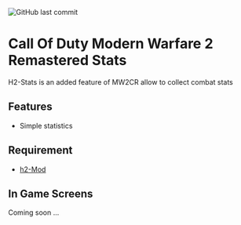 ![GitHub last commit](https://img.shields.io/github/last-commit/Martos/h2-stats)
# Call Of Duty Modern Warfare 2 Remastered Stats

H2-Stats is an added feature of MW2CR allow to collect combat stats

## Features

- Simple statistics

## Requirement

* [h2-Mod](https://github.com/fedddddd/h2-mod)

## In Game Screens

Coming soon ...